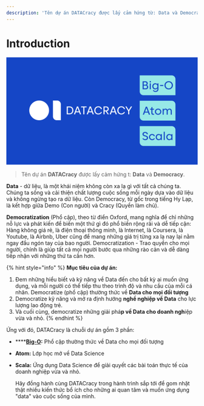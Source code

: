 ```yaml
---
description: 'Tên dự án DATACracy được lấy cảm hứng từ: Data và Democracy.'
---
```


# Introduction

![](.gitbook/assets/facebook_banner.png)

> Tên dự án **DATACracy** được lấy cảm hứng t: **Data** và **Democracy**.

**Data** - dữ liệu, là một khái niệm không còn xa lạ gì với tất cả chúng ta. Chúng ta sống và cải thiện chất lượng cuộc sống mỗi ngày dựa vào dữ liệu và không ngừng tạo ra dữ liệu. Còn Democracy, từ gốc trong tiếng Hy Lạp, là kết hợp giữa Demo \(Con người\) và Cracy \(Quyền làm chủ\). 

**Democratization** \(Phổ cập\), theo từ điển Oxford, mang nghĩa để chỉ những nỗ lực và phát kiến để biến một thứ gì đó phổ biến rộng rãi và dễ tiếp cận: Hàng không giá rẻ, là điện thoại thông minh, là Internet, là Coursera, là Youtube, là Airbnb, Uber cũng để mang những giá trị từng xa lạ nay lại nằm ngay đầu ngón tay của bao người. Democratization - Trao quyền cho mọi người, chính là giúp tất cả mọi người bước qua những rào cản và dễ dàng tiếp nhận với những thứ ta cần hơn. 

{% hint style="info" %}
**Mục tiêu của dự án:** 

1. Đem những hiểu biết và kỹ năng về Data đến cho bất kỳ ai muốn ứng dụng, và mỗi người có thể tiếp thu theo trình độ và nhu cầu của mỗi cá nhân. Democratize \(phổ cập\) thường thức về **Data cho mọi đối tượng** 
2. Democratize kỹ năng và mở ra định hướng **nghề nghiệp về Data** cho lực lượng lao động trẻ. 
3. Và cuối cùng, democratize những giải phá**p về Data cho doanh ngh**iệp vừa và nhỏ. 
{% endhint %}

Ứng với đó, DATACracy là chuỗi dự án gồm 3 phần:

* \*\*\*\*[**Big-O**](big-o/gioi-thieu-big-o.md)**:** Phổ cập thường thức về Data cho mọi đối tượng
* **Atom:** Lớp học mở về Data Science
* **Scala:** Ứng dụng Data Science để giải quyết các bài toán thực tế của doanh nghiệp vừa và nhỏ.

  Hãy đồng hành cùng DATACracy trong hành trình sắp tới để gom nhặt thật nhiều kiến thức bổ ích cho những ai quan tâm và muốn ứng dụng "data" vào cuộc sống của mình.

